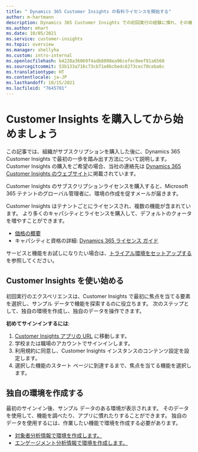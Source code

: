 ```yaml
---
title: " Dynamics 365 Customer Insights の有料ライセンスを開始する"
author: m-hartmann
description: Dynamics 365 Customer Insights での初回実行の経験に慣れ、その機能を試してみます。
ms.author: mhart
ms.date: 10/05/2021
ms.service: customer-insights
ms.topic: overview
ms.manager: shellyha
ms.custom: intro-internal
ms.openlocfilehash: b4228a36069f4adb8098ea96cefec0eef81a6560
ms.sourcegitcommit: 53b133a716c73cb71e8bcbedc6273cec70ceba6c
ms.translationtype: HT
ms.contentlocale: ja-JP
ms.lasthandoff: 10/15/2021
ms.locfileid: "7645701"
---
```

# <a name="get-started-after-purchasing-customer-insights"></a>Customer Insights を購入してから始めましょう

この記事では、組織がサブスクリプションを購入した後に、Dynamics 365 Customer Insights で最初の一歩を踏み出す方法について説明します。 Customer Insights の購入をご希望の場合、当社の連絡先は [Dynamics 365 Customer Insights のウェブサイト](https://dynamics.microsoft.com/ai/customer-insights/)に掲載されています。 

Customer Insights のサブスクリプションライセンスを購入すると、Microsoft 365 テナントのグローバル管理者に、環境の作成を促すメールが届きます。 

Customer Insights はテナントごとにライセンスされ、複数の機能が含まれています。 より多くのキャパシティとライセンスを購入して、デフォルトのクォータを増やすことができます。 
- [価格の概要](https://dynamics.microsoft.com/ai/customer-insights/pricing/)
- キャパシティと資格の詳細: [ Dynamics 365 ライセンス ガイド](https://go.microsoft.com/fwlink/?LinkId=866544)

サービスと機能をお試しになりたい場合は、[トライアル環境をセットアップする](trial-signup.md)を参照してください。

## <a name="start-with-customer-insights"></a>Customer Insights を使い始める

初回実行のエクスペリエンスは、Customer Insights で最初に焦点を当てる要素を選択し、サンプル データで機能を探索するのに役立ちます。 次のステップとして、独自の環境を作成し、独自のデータを操作できます。

**初めてサインインするには**:

1. [Customer Insights アプリの URL](https://home.ci.ai.dynamics.com) に移動します。
1. 学校または職場のアカウントでサインインします。 
1. 利用規約に同意し、Customer Insights インスタンスのコンテンツ設定を設定します。
1. 選択した機能のスタート ページに到達するまで、焦点を当てる機能を選択します。

## <a name="create-your-own-environment"></a>独自の環境を作成する

最初のサインイン後、サンプル データのある環境が表示されます。 そのデータを使用して、機能を調べたり、アプリに慣れたりすることができます。 独自のデータを使用するには、作業したい機能で環境を作成する必要があります。

- [対象者分析情報で環境を作成します。](audience-insights/get-started-paid.md)
- [エンゲージメント分析情報で環境を作成します。](engagement-insights/create-new-environment.md) 




